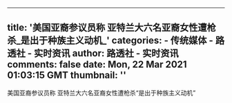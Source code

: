 
---
title: '美国亚裔参议员称 亚特兰大六名亚裔女性遭枪杀_是出于种族主义动机_'
categories: 
    - 传统媒体
    - 路透社 - 实时资讯
author: 路透社 - 实时资讯
comments: false
date: Mon, 22 Mar 2021 01:03:15 GMT
thumbnail: ''
---

<div>   
美国亚裔参议员称 亚特兰大六名亚裔女性遭枪杀“是出于种族主义动机”  
</div>
            
